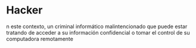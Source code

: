 [Title]: # (Hacker)
[Difficulty]: # (Principiante)
[Order]: # (52)

# Hacker 
n este contexto, un criminal informático malintencionado que puede estar tratando de acceder a su información confidencial o tomar el control de su computadora remotamente